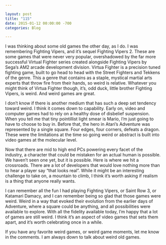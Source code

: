 ```yaml
---

layout: post  
title: "115"  
date: 2015-01-12 00:00:00 -700  
categories: Blog

---
```


I was thinking about some old games the other day, as I do. I was remembering Fighting Vipers, and it’s sequel Fighting Vipers 2. These are some games that were never very popular, overshadowed by the far more successful Virtual Fighter series created alongside Fighting Vipers by Sega’s AM2 arcade development division. Virtua Fighter is a precision tuned fighting game, built to go head to head with the Street Fighters and Tekkens of the genre. This a genre that contains as a staple, mystical martial arts experts that throw fire from their hands, so weird is relative. Whatever you might think of Virtua Fighter though, it’s, odd duck, little brother Fighting Vipers, is weird. And weird games are great.  
  
I don’t know if there is another medium that has such a deep set tendency toward weird. I think it comes down to capability. Early on, video and computer games had to rely on a healthy dose of disbelief suspension. When you tell me that tiny pointillist light smear is Mario, I’m just going to have to choose to buy in. Before that, the hero in Atari’s Adventure was represented by a single square. Four edges, four corners, defeats a dragon. These were the limitations at the time so going weird or abstract is built into video games at the molecular level.   
  
Now that there are mid to high end PCs powering every facet of the industry, a character that could be mistaken for an actual human is possible. We haven’t seen one yet, but it is possible. Here is where we hit a crossroads. There are a lot of developers that would love nothing more than to hear a player say “that looks real”. While it might be an interesting challenge to take on, a mountain to climb, I think it’s worth asking if realism is a thing that anyone really wants.  
  
I can remember all the fun I had playing Fighting Vipers, or Saint Row 3, or Katamari Damacy, and I can remember being so glad that those games were weird. Weird in a way that evoked their evolution from the earlier days of Adventure, where a square could be anything, and all possibilities were available to explore. With all the fidelity available today, I’m happy that a lot of games are still weird. I think it’s an aspect of video games that sets them apart, and it’s worth celebrating once in a while.   
  
  
If you have any favorite weird games, or weird game moments, let me know in the comments. I am always down to talk about weird old games.